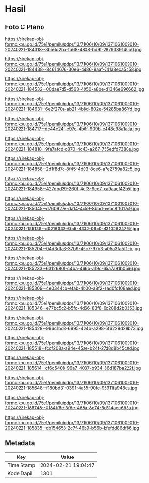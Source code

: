 # Hasil

## Foto C Plano

https://sirekap-obj-formc.kpu.go.id/75e1/pemilu/pdpr/13/71/06/10/09/1371061009010-20240221-184318--3b56d2bb-fa68-4808-bd9f-2879389140b0.jpg

https://sirekap-obj-formc.kpu.go.id/75e1/pemilu/pdpr/13/71/06/10/09/1371061009010-20240221-184438--84614676-30e6-4d86-9aaf-741a8eca5458.jpg

https://sirekap-obj-formc.kpu.go.id/75e1/pemilu/pdpr/13/71/06/10/09/1371061009010-20240221-184532--00dae7d5-d563-4950-a8be-d1346e696662.jpg

https://sirekap-obj-formc.kpu.go.id/75e1/pemilu/pdpr/13/71/06/10/09/1371061009010-20240221-184631--6e2f270a-ab21-4b8d-802e-54285ba861fd.jpg

https://sirekap-obj-formc.kpu.go.id/75e1/pemilu/pdpr/13/71/06/10/09/1371061009010-20240221-184717--dc44c24f-e97c-4b6f-909b-e448e98a1ada.jpg

https://sirekap-obj-formc.kpu.go.id/75e1/pemilu/pdpr/13/71/06/10/09/1371061009010-20240221-184818--9fa7afcd-c870-4c43-a267-755edfd7380e.jpg

https://sirekap-obj-formc.kpu.go.id/75e1/pemilu/pdpr/13/71/06/10/09/1371061009010-20240221-184858--2d1f8d7c-8f45-4d03-8ce6-a7e2759a82c5.jpg

https://sirekap-obj-formc.kpu.go.id/75e1/pemilu/pdpr/13/71/06/10/09/1371061009010-20240221-184958--427dbd39-260f-4df3-9ce7-ca9aacf42b5f.jpg

https://sirekap-obj-formc.kpu.go.id/75e1/pemilu/pdpr/13/71/06/10/09/1371061009010-20240221-185045--d760927e-da14-4c59-8bbd-eebc8ff017c9.jpg

https://sirekap-obj-formc.kpu.go.id/75e1/pemilu/pdpr/13/71/06/10/09/1371061009010-20240221-185138--d9216932-6fa5-4332-98c9-431026247f4f.jpg

https://sirekap-obj-formc.kpu.go.id/75e1/pemilu/pdpr/13/71/06/10/09/1371061009010-20240221-185204--04d3dfa3-37b9-46c7-97b3-a05a3fa5f1eb.jpg

https://sirekap-obj-formc.kpu.go.id/75e1/pemilu/pdpr/13/71/06/10/09/1371061009010-20240221-185233--63126801-c4ba-466b-a19c-65a7a91b0566.jpg

https://sirekap-obj-formc.kpu.go.id/75e1/pemilu/pdpr/13/71/06/10/09/1371061009010-20240221-185309--4e0344cb-efab-4b00-a8f2-ead0fc108aed.jpg

https://sirekap-obj-formc.kpu.go.id/75e1/pemilu/pdpr/13/71/06/10/09/1371061009010-20240221-185346--e77bc5c2-b5fc-4d66-83f8-6c288d2b0253.jpg

https://sirekap-obj-formc.kpu.go.id/75e1/pemilu/pdpr/13/71/06/10/09/1371061009010-20240221-185428--996c1bd3-6995-404b-a298-5f6229d28b73.jpg

https://sirekap-obj-formc.kpu.go.id/75e1/pemilu/pdpr/13/71/06/10/09/1371061009010-20240221-185518--fccf208a-a94e-45ae-b24f-27d8d8b45c0d.jpg

https://sirekap-obj-formc.kpu.go.id/75e1/pemilu/pdpr/13/71/06/10/09/1371061009010-20240221-185614--cf6c5408-96a7-4087-b934-86d187ba222f.jpg

https://sirekap-obj-formc.kpu.go.id/75e1/pemilu/pdpr/13/71/06/10/09/1371061009010-20240221-185648--f180bd31-0391-4a55-90fe-95911fa948ea.jpg

https://sirekap-obj-formc.kpu.go.id/75e1/pemilu/pdpr/13/71/06/10/09/1371061009010-20240221-185748--0184ff5e-3f6e-488a-8e74-5e514aec663a.jpg

https://sirekap-obj-formc.kpu.go.id/75e1/pemilu/pdpr/13/71/06/10/09/1371061009010-20240221-185835--db154658-2c7f-46b9-b56b-bfefdd86df86.jpg


## Metadata

| Key        | Value               |
| ---------- | ------------------- |
| Time Stamp | 2024-02-21 19:04:47 |
| Kode Dapil | 1301                |



